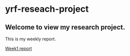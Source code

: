 # yrf-reseach-project

## Welcome to view my research project.

This is my weekly report.

[Week1 report](https://github.com/yrfyang/yrf-reseach-project/blob/master/week1.md)
